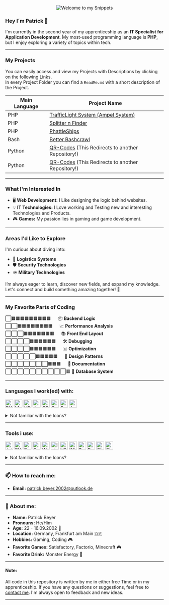 <p align="center">
  <img alt="Welcome to my Snippets" src="https://capsule-render.vercel.app/api?text=Welcome%20to%20my%20Snippets!&animation=fadeIn&type=waving&color=gradient&height=100"/>
</p>

### Hey I´m **Patrick** 👋

I'm currently in the second year of my apprenticeship as an **IT Specialist for Application Development**. My most-used programming language is **PHP**, but I enjoy exploring a variety of topics within tech.

---

### My Projects

You can easily access and view my Projects with Descriptions by clicking on the following Links. </br>
In every Project Folder you can find a `ReadMe.md` with a short description of the Project.

| Main Language | Project Name                                                                                   |
|---------------|------------------------------------------------------------------------------------------------|
| PHP           | [TrafficLight System (Ampel System) ](/01-PHP/011-Ampel_System%20(TrafficLight%20System))      |
| PHP           | [Splitter n Finder ](/01-PHP/012-Splitter-n-Finder)                                            |
| PHP           | [PhattleShips ](/01-PHP/010-PhattleShips)                                                      |
| Bash          | [Better Bashcrawl ](/04-Bash/041-Better-Bashcrawl)                                             |
| Python        | [QR-Codes](https://github.com/komiklol/qrCode-python/) (This Redirects to another Repository!) |
| Python        | [QR-Codes](https://github.com/komiklol/2FA-QR/) (This Redirects to another Repository!)        |   

---

### What I'm Interested In
- 🖥️ **Web Development:** I Like designing the logic behind websites.
- 💡 **IT Technologies:** I Love working and Testing new and interesting Technologies and Products.
- 🎮 **Games:** My passion lies in gaming and game development.

---

### Areas I'd Like to Explore
I'm curious about diving into:
- 🚚 **Logistics Systems**
- 🛡️ **Security Technologies**
- 🪖 **Military Technologies**

I’m always eager to learn, discover new fields, and expand my knowledge. Let's connect and build something amazing together! 🚀

---

### My Favorite Parts of Coding
⬜🟧🟧🟧🟧🟧🟧🟧🟧🟧   📦 **Backend Logic**</br>
⬜⬜🟧🟧🟧🟧🟧🟧🟧🟧   📈 **Performance Analysis**</br>
⬜⬜⬜🟧🟧🟧🟧🟧🟧🟧   📚 **Front End Layout**</br>
⬜⬜⬜⬜🟧🟧🟧🟧🟧🟧   🛠️ **Debugging**</br>
⬜⬜⬜⬜🟧🟧🟧🟧🟧🟧   📊 **Optimization**</br>
⬜⬜⬜⬜⬜🟧🟧🟧🟧🟧   🧩 **Design Patterns**</br>
⬜⬜⬜⬜⬜⬜⬜🟧🟧🟧   📝 **Documentation**</br>
⬜⬜⬜⬜⬜⬜⬜⬜⬜⬜🟥 🧠 **Database System**</br>

---

### Languages I work(ed) with:
<p align="left">
<img src="https://cdn.jsdelivr.net/gh/devicons/devicon@latest/icons/php/php-original.svg" alt="PHP" width="25" height="25" title="PHP"/>
<img src="https://cdn.jsdelivr.net/gh/devicons/devicon@latest/icons/mysql/mysql-original-wordmark.svg" alt="MYSQL" width="25" height="25" title="MySQL"/>
<img src="https://cdn.jsdelivr.net/gh/devicons/devicon@latest/icons/html5/html5-original.svg" alt="HTML5" width="25" height="25" title="HTML5"/>
<img src="https://cdn.jsdelivr.net/gh/devicons/devicon@latest/icons/java/java-original.svg" alt="Java" width="25" height="25" title="Java"/>
<img src="https://cdn.jsdelivr.net/gh/devicons/devicon@latest/icons/css3/css3-original.svg" alt="CSS" width="25" height="25" title="CSS3"/>
<img src="https://cdn.jsdelivr.net/gh/devicons/devicon@latest/icons/c/c-original.svg" alt="C" width="25" height="25" title="C"/>
<img src="https://cdn.jsdelivr.net/gh/devicons/devicon@latest/icons/python/python-original.svg" alt="Python" width="25" height="25" title="Python"/>
<img src="https://cdn.jsdelivr.net/gh/devicons/devicon@latest/icons/javascript/javascript-original.svg" alt="JavaScript" width="25" height="25" title="JavaScript"/>
</p>

<details>
<summary>Not familiar with the Icons?</summary>
PHP, MYSQL, HTML5, Java, CSS, C, Python, JavaScript, 
</details>

---

### Tools i use:
<p align="left">
<img src="https://cdn.jsdelivr.net/gh/devicons/devicon@latest/icons/jetbrains/jetbrains-original.svg" alt="Jetbrains" width="25" height="25" title="Jetbrains"/>
<img src="https://cdn.jsdelivr.net/gh/devicons/devicon@latest/icons/phpstorm/phpstorm-original.svg" alt="PHP-Storm" width="25" height="25" title="PHP-Storm"/>
<img src="https://cdn.jsdelivr.net/gh/devicons/devicon@latest/icons/datagrip/datagrip-original.svg" alt="Data-Grip" width="25" height="25" title="Data-Grip"/>
<img src="https://cdn.jsdelivr.net/gh/devicons/devicon@latest/icons/clion/clion-original.svg" alt="C-Lion" width="25" height="25" title="C-Lion"/>
<img src="https://cdn.jsdelivr.net/gh/devicons/devicon@latest/icons/webstorm/webstorm-original.svg" alt="Web-Storm" width="25" height="25" title="Web-Storm"/>
<img src="https://cdn.jsdelivr.net/gh/devicons/devicon@latest/icons/intellij/intellij-original.svg" alt="IntelliJ" width="25" height="25" title="IntelliJ"/>
<img src="https://cdn.jsdelivr.net/gh/devicons/devicon@latest/icons/vscode/vscode-original.svg" alt="VS-Code" width="25" height="25" title="VS-Code"/>
<img src="https://cdn.jsdelivr.net/gh/devicons/devicon@latest/icons/windows11/windows11-original.svg" alt="Win 11" width="25" height="25" title="Win 11"/>
<img src="https://cdn.jsdelivr.net/gh/devicons/devicon@latest/icons/trello/trello-original.svg" alt="Trello" width="25" height="25" title="Trello"/>
<img src="https://cdn.jsdelivr.net/gh/devicons/devicon@latest/icons/putty/putty-original.svg" alt="Putty" width="25" height="25" title="Putty"/>
<img src="https://cdn.jsdelivr.net/gh/devicons/devicon@latest/icons/git/git-original.svg" alt="Git" width="25" height="25" title="Git"/>
<img src="https://cdn.jsdelivr.net/gh/devicons/devicon@latest/icons/gimp/gimp-original.svg" alt="Gimp" width="25" height="25" title="Gimp"/>
</p>

<details>
<summary>Not familiar with the Icons?</summary>
Jetbrains, PHP Storm, Data Grip, C Lion, Web Storm, IntelliJ, Visual Studio Code, Windows 11, Trello, Putty, Git, Gimp, 
</details>

---

### 📫 How to reach me:
- **Email:** [patrick.beyer.2002@outlook.de](mailto:patrick.beyer.2002@outlook.de)

---

### 🧑 About me:
- **Name:** Patrick Beyer
- **Pronouns:** He/Him
- **Age:** 22 - 16.09.2002 🎂
- **Location:** Germany, Frankfurt am Main 🇩🇪
- **Hobbies:** Gaming, Coding 🎮
- **Favorite Games:** Satisfactory, Factorio, Minecraft 🎮
- **Favorite Drink:** Monster Energy 🥤

---

#### Note:
All code in this repository is written by me in either free Time or in my apprenticeship. If you have any questions or suggestions, feel free to [contact me](mailto:patrick.beyer.2002@outlook.de). I'm always open to feedback and new ideas. 

---
